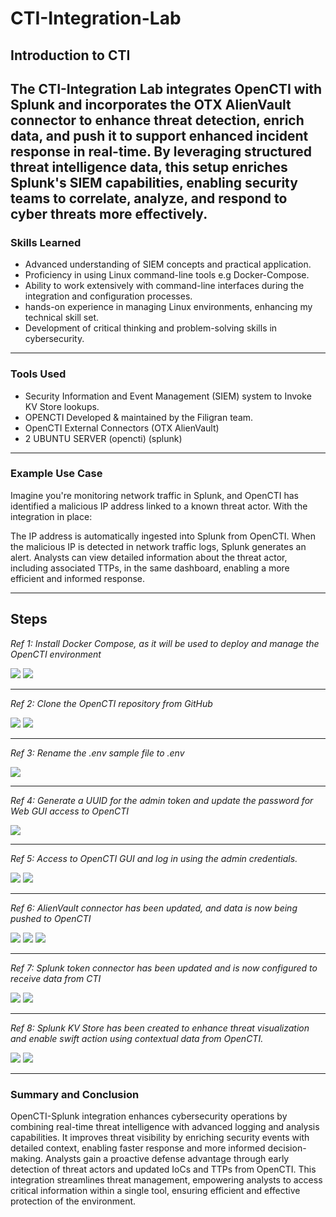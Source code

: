 # CTI-Integration-Lab

## Introduction to CTI

The CTI-Integration Lab integrates OpenCTI with Splunk and incorporates the OTX AlienVault connector to enhance threat detection, enrich data, and push it to support enhanced incident response in real-time. By leveraging structured threat intelligence data, this setup enriches Splunk's SIEM capabilities, enabling security teams to correlate, analyze, and respond to cyber threats more effectively.
---

### Skills Learned

- Advanced understanding of SIEM concepts and practical application.
- Proficiency in using Linux command-line tools e.g Docker-Compose.
- Ability to work extensively with command-line interfaces during the integration and configuration processes.
- hands-on experience in managing Linux environments, enhancing my technical skill set.
- Development of critical thinking and problem-solving skills in cybersecurity.
---

### Tools Used

- Security Information and Event Management (SIEM) system to Invoke KV Store lookups.
- OPENCTI Developed & maintained by the Filigran team.
- OpenCTI External Connectors (OTX AlienVault)
- 2 UBUNTU SERVER (opencti) (splunk)
---

### Example Use Case

Imagine you're monitoring network traffic in Splunk, and OpenCTI has identified a malicious IP address linked to a known threat actor. With the integration in place:

The IP address is automatically ingested into Splunk from OpenCTI.
When the malicious IP is detected in network traffic logs, Splunk generates an alert.
Analysts can view detailed information about the threat actor, including associated TTPs, in the same dashboard, enabling a more efficient and informed response.

---

## Steps

*Ref 1: Install Docker Compose, as it will be used to deploy and manage the OpenCTI environment*

<img src="https://github.com/mullarcyber/CTI-images/blob/79569250e3273659fb10a024bdfc7ce4afddf1a7/docker-compose%20install%201.png" />
<img src="https://github.com/mullarcyber/CTI-images/blob/79569250e3273659fb10a024bdfc7ce4afddf1a7/docker%20install2.png" />

---

*Ref 2: Clone the OpenCTI repository from GitHub*

<img src="https://github.com/mullarcyber/CTI-images/blob/79569250e3273659fb10a024bdfc7ce4afddf1a7/gthub%20clone%20OpenCTI%20docker.png" />
<img src="https://github.com/mullarcyber/CTI-images/blob/79569250e3273659fb10a024bdfc7ce4afddf1a7/gthub%20clone%20OpenCTI%20docker.png" />

---

*Ref 3: Rename the .env sample file to .env*

<img src="https://github.com/mullarcyber/CTI-images/blob/79569250e3273659fb10a024bdfc7ce4afddf1a7/rename%20.env%20sample%20to%20.env.png" />

---

*Ref 4: Generate a UUID for the admin token and update the password for Web GUI access to OpenCTI*

<img src="https://github.com/mullarcyber/CTI-images/blob/79569250e3273659fb10a024bdfc7ce4afddf1a7/Config%20.env%20and%20editing.png" />

---

*Ref 5: Access to OpenCTI GUI and log in using the admin credentials.*

<img src="https://github.com/mullarcyber/CTI-images/blob/76b634c040f3edc5060c0479afd4f6acde79bbfe/opencti%20GIU%20login.png" />
<img src="https://github.com/mullarcyber/CTI-images/blob/76b634c040f3edc5060c0479afd4f6acde79bbfe/opencti%20GIU.png" />

---

*Ref 6: AlienVault connector has been updated, and data is now being pushed to OpenCTI*

<img src="https://github.com/mullarcyber/CTI-images/blob/82db37d0f8beecc78cca6795896d6546b27f3c9f/allienVault%20connector.png" />
<img src="https://github.com/mullarcyber/CTI-images/blob/82db37d0f8beecc78cca6795896d6546b27f3c9f/allienvault%20pulling%20data%20in.png" />
<img src="https://github.com/mullarcyber/CTI-images/blob/33d717e4a3fe416bd591a2e6a9957fa479ce14ec/cti%20allien%20vault%20data.png" />

---

*Ref 7: Splunk token connector has been updated and is now configured to receive data from CTI*

<img src="https://github.com/mullarcyber/CTI-images/blob/14117ba6e0ca186bc4c1ba2dcdf1469e55aac434/splunkconnectorupdated.png" />
<img src="https://github.com/mullarcyber/CTI-images/blob/14117ba6e0ca186bc4c1ba2dcdf1469e55aac434/splunk%20connected%20with%20cti.png" />

---

*Ref 8: Splunk KV Store has been created to enhance threat visualization and enable swift action using contextual data from OpenCTI.*

<img src="https://github.com/mullarcyber/CTI-images/blob/64cabb885f97d0dceb7af88443fa1f89d0274ca4/KV%20Store.png" />
<img src="https://github.com/mullarcyber/CTI-images/blob/64cabb885f97d0dceb7af88443fa1f89d0274ca4/realtime%20visualization.png" />

---

### Summary and Conclusion

OpenCTI-Splunk integration enhances cybersecurity operations by combining real-time threat intelligence with advanced logging and analysis capabilities. It improves threat visibility by enriching security events with detailed context, enabling faster response and more informed decision-making. Analysts gain a proactive defense advantage through early detection of threat actors and updated IoCs and TTPs from OpenCTI.
This integration streamlines threat management, empowering analysts to access critical information within a single tool, ensuring efficient and effective protection of the environment.







